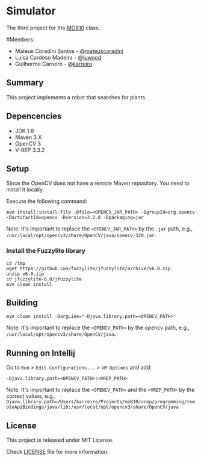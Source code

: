 # Simulator
The third project for the [MO810](http://www.ic.unicamp.br/~esther/teaching/2017s1/mc959/index.html) class.

#Members:
* Mateus Coradini Santos - @[mateuscoradini](https://github.com/mateuscoradini)
* Luísa Cardoso Madeira - @[luwood](https://github.com/luwood)
* Guilherme Carreiro - @[karreiro](https://github.com/karreiro)

## Summary
This project implements a robot that searches for plants.

## Depencencies
- JDK 1.8
- Maven 3.X
- OpenCV 3
- V-REP 3.3.2

## Setup
Since the OpenCV does not have a remote Maven repository. You need to install it locally.

Execute the following command:
```
mvn install:install-file -Dfile=<OPENCV_JAR_PATH> -DgroupId=org.opencv -DartifactId=opencv -Dversion=3.2.0 -Dpackaging=jar
```
Note: It's important to replace the `<OPENCV_JAR_PATH>` by the `.jar` path, e.g., `/usr/local/opt/opencv3/share/OpenCV/java/opencv-320.jar`.

### Install the Fuzzylite library
```
cd /tmp
wget https://github.com/fuzzylite/jfuzzylite/archive/v6.0.zip
unzip v6.0.zip
cd jfuzzylite-6.0/jfuzzylite
mvn clean install
```

## Building
```
mvn clean install -DargLine="-Djava.library.path=<OPENCV_PATH>"
```
Note: It's important to replace the `<OPENCV_PATH>` by the opencv path, e.g., `/usr/local/opt/opencv3/share/OpenCV/java`.

## Running on Intellij
Go to `Run` > `Edit Configurations...` > `VM Options` and add:
```
-Djava.library.path=<OPENCV_PATH>:<VREP_PATH>
```
Note: It's important to replace the `<OPENCV_PATH>` and the `<VREP_PATH>` by the correct values, e.g., ` -Djava.library.path=/Users/karreiro/Projects/mo810/vrep/programming/remoteApiBindings/java/lib:/usr/local/opt/opencv3/share/OpenCV/java`

## License
This project is released under MIT License.

Check [LICENSE](https://github.com/mateuscoradini/VRepSimulator/blob/master/LICENSE.txt) file for more information.
